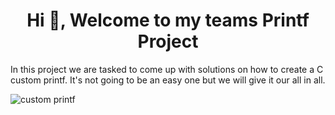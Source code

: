 <h1 align="center">Hi 👋, Welcome to my teams Printf Project</h1>
<p>In this project we are tasked to come up with solutions on how to create a C custom printf. It's not going to be an easy one but we will give it our all in all.</p>
<img align="center" src="https://www.kosli.com/images/blog/kosli-blog-a-deep-dive-into-fmt-printf-in-golang_hubf3edf05121f64a03fb73f95821737c5_222403_1366x0_resize_q90_h2_box-1-.webp" alt="custom printf">
